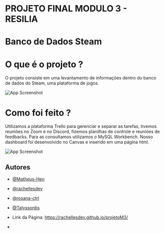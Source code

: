 
# PROJETO FINAL MODULO 3 - RESILIA

# Banco de Dados Steam

# O que é o projeto ?

O projeto consiste em uma levantamento de informações dentro do banco de dados do Steam, uma plataforma de jogos.

![App Screenshot](https://image.api.playstation.com/vulcan/ap/rnd/202009/1710/cg4NptGK2ie69Z7HDYA9any2.jpg)

# Como foi feito ?

Utilizamos a plataforma Trello para gerenciar e separar as tarefas, tivemos reuniões no Zoom e no Discord, fizemos planilhas de controle e reuniões de feedbacks.
Para as consultamos utilizamos o MySQL Workbench.
Nosso dashboard foi desenvolvido no Canvas e inserido em uma página html.

![App Screenshot](https://play-lh.googleusercontent.com/p7rx-TDw8mSXmnN5oreMbOrC6FTumoRsnz8rDxUHL6-7xYtLlzcyj1GS8UKyBx5eJg)


## Autores

- [@Matheus-Hen](https://github.com/Matheus-Hen)

- [@rachellesdev](https://github.com/rachellesdev)

- [@rosana-ctrl](https://github.com/rosana-ctrl)

- [@Talyssonbs](https://github.com/Talyssonbs)

- Link da Página: https://rachellesdev.github.io/projetoM3/
- 
